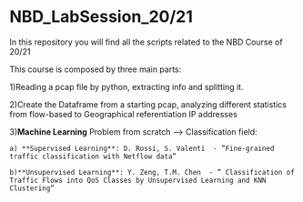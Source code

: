# NBD_LabSession_20/21
In this repository you will find all the scripts related to the NBD Course of 20/21

This course is composed by three main parts:

1)Reading a pcap file by python, extracting info and splitting it.

2)Create the Dataframe from a starting pcap, analyzing different statistics from flow-based to Geographical referentiation IP addresses

3)**Machine Learning** Problem from scratch --> Classification field:

    a) **Supervised Learning**: D. Rossi, S. Valenti  - ”Fine-grained traffic classification with Netflow data”
    
    b)**Unsupervised Learning**: Y. Zeng, T.M. Chen  - ” Classification of Traffic Flows into QoS Classes by Unsupervised Learning and KNN Clustering”

  
